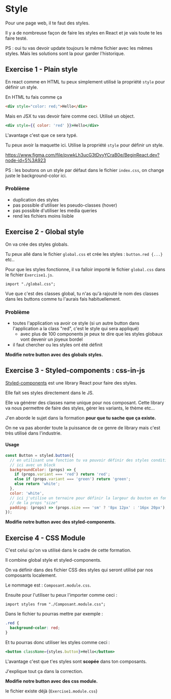 # Style

Pour une page web, il te faut des styles.

Il y a de nombreuse façon de faire les styles en React et je vais toute te les
faire testé.

PS : oui tu vas devoir update toujours le même fichier avec les mêmes styles.
Mais les solutions sont la pour garder l'historique.

## Exercise 1 - Plain style

En react comme en HTML tu peux simplement utilisé la propriété `style` pour définir un style.

En HTML tu fais comme ça

```html
<div style="color: red;">Hello</div>
```

Mais en JSX tu vas devoir faire comme ceci. Utilisé un object.

```jsx
<div style={{ color: 'red' }}>Hello</div>
```

L'avantage c'est que ce sera typé.

Tu peux avoir la maquette ici. Utilise la propriété `style` pour définir un style.

https://www.figma.com/file/pvwkLh3ucG3tDvyYCraB0e/BeginReact.dev?node-id=5%3A923

PS : les boutons on un style par défaut dans le fichier `index.css`, on change juste le background-color ici.

### Problème

- duplication des styles
- pas possible d'utiliser les pseudo-classes (hover)
- pas possible d'utiliser les media queries
- rend les fichiers moins lisible

## Exercise 2 - Global style

On va crée des styles globals.

Tu peux allé dans le fichier `global.css` et crée les styles :
`button.red {...}` etc..

Pour que les styles fonctionne, il va falloir importé le fichier `global.css` dans le fichier `Exercise1.js`.

`import "./global.css";`

Vue que c'est des classes global, tu n'as qu'à rajouté le nom des classes dans les buttons
comme tu l'aurais fais habituellement.

### Problème

- toutes l'application va avoir ce style (si un autre button dans l'application a la class "red", c'est le style qui sera appliqué)
  - avec plus de 100 components je peux te dire que les styles globaux vont devenir un joyeux bordel
- il faut chercher ou les styles ont été définit

**Modifie notre button avec des globals styles.**

## Exercise 3 - Styled-components : css-in-js

[Styled-components](https://styled-components.com/docs/basics) est une library React pour faire des styles.

Elle fait ses styles directement dans le JS.

Elle va générer des classes name unique pour nos composant. Cette library va nous permettre
de faire des styles, gérer les variants, le thème etc...

J'en aborde le sujet dans la formation **pour que tu sache que ça existe.**

On ne va pas aborder toute la puissance de ce genre de library mais c'est très utilisé
dans l'industrie.

#### Usage

```jsx
const Button = styled.button({
  // en utilisant une fonction tu va pouvoir définir des styles conditionnellement
  // ici avec un block
  backgroundColor: (props) => {
    if (props.variant === 'red') return 'red';
    else if (props.variant === 'green') return 'green';
    else return 'white';
  },
  color: 'white',
  // ici j'utilise un ternaire pour définir la largeur du bouton en fonction
  // de la props "size"
  padding: (props) => (props.size === 'sm' ? '8px 12px' : '16px 20px'),
});
```

**Modifie notre button avec des styled-components.**

## Exercise 4 - CSS Module

C'est celui qu'on va utilisé dans le cadre de cette formation.

Il combine global style et styled-components.

On va définir dans des fichier CSS des styles qui seront utilisé par nos composants
localement.

Le nommage est : `Composant.module.css`.

Ensuite pour l'utiliser tu peux l'importer comme ceci :

`import styles from "./Composant.module.css";`

Dans le fichier tu pourras mettre par exemple :

```css
.red {
  background-color: red;
}
```

Et tu pourras donc utiliser les styles comme ceci :

```jsx
<button className={styles.button}>Hello</button>
```

L'avantage c'est que t'es styles sont **scopée** dans ton composants.

J'explique tout ça dans la correction.

**Modifie notre button avec des css module.**

le fichier existe déjà (`Exercise1.module.css`)
